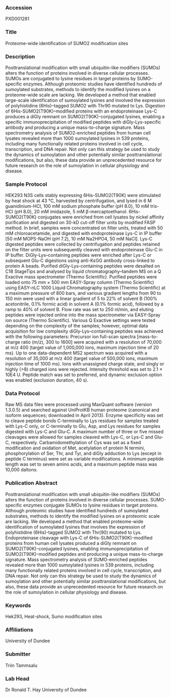 ### Accession
PXD001281

### Title
Proteome-wide identification of SUMO2 modification sites

### Description
Posttranslational modification with small ubiquitin-like modifiers (SUMOs) alters the function of proteins involved in diverse cellular processes. SUMOs are conjugated to lysine residues in target proteins by SUMO-specific enzymes. Although proteomic studies have identified hundreds of sumoylated substrates, methods to identify the modified lysines on a proteome-wide scale are lacking. We developed a method that enabled large-scale identification of sumoylated lysines and involved the expression of polyhistidine (6His)–tagged SUMO2 with Thr90 mutated to Lys. Digestion of 6His-SUMO2(T90K)–modified proteins with an endoproteinase Lys-C produces a diGly remnant on SUMO2(T90K)-conjugated lysines, enabling a specific immunoprecipitation of modified peptides with diGly-Lys-specific antibody and producing a unique mass-to-charge signature. Mass spectrometry analysis of SUMO2-enriched peptides from human cell lysates revealed more than 1000 sumoylated lysines in 539 proteins, including many functionally related proteins involved in cell cycle, transcription, and DNA repair. Not only can this strategy be used to study the dynamics of sumoylation and other potentially similar posttranslational modifications, but also, these data provide an unprecedented resource for future research on the role of sumoylation in cellular physiology and disease.

### Sample Protocol
HEK293 N3S cells stably expressing 6His-SUMO2(T90K) were stimulated by heat shock at 43 °C, harvested by centrifugation, and lysed in 6 M guanidinium-HCl, 100 mM sodium phosphate buffer (pH 8.0), 10 mM tris-HCl (pH 8.0), 20 mM imidazole, 5 mM β-mercaptoethanol. 6His-SUMO2(T90K) conjugates were enriched from cell lysates by nickel affinity purification and digested on 30-kD cut-off filter units by modified FASP method. In brief, samples were concentrated on filter units, treated with 50 mM chloroacetamide, and digested with endoproteinase Lys-C in IP buffer [50 mM MOPS-NaOH (pH 7.2), 10 mM Na2HPO4, 50 mM NaCl]. Lys-C digested peptides were collected by centrifugation and peptides retained on the filter units were subsequently cleaved with endoproteinase Glu-C in IP buffer. DiGly-Lys–containing peptides were enriched after Lys-C or subsequent Glu-C digestions using anti-KεGG antibody cross-linked to protein A beads. Purified diGly-Lys-containing peptides were desalted on C18 StageTips and analysed by liquid chromatography–tandem MS on a Q Exactive mass spectrometer (Thermo Scientific). Purified peptides were loaded onto 75 mm × 500 mm EASY-Spray column (Thermo Scientific) using EASY-nLC 1000 Liquid Chromatography system (Thermo Scientific) at a maximum pressure of 800 bars, and various gradient lengths from 90 to 150 min were used with a linear gradient of 5 to 22% of solvent B (100% acetonitrile, 0.1% formic acid) in solvent A (0.1% formic acid), followed by a ramp to 40% of solvent B. Flow rate was set to 250 nl/min, and eluting peptides were injected online into the mass spectrometer via EASY-Spray ion source (Thermo Scientific). Various Q Exactive settings were tested depending on the complexity of the samples; however, optimal data acquisition for low complexity diGly-Lys–containing peptides was achieved with the following parameters: Precursor ion full-scan spectra [mass-to-charge ratio (m/z), 300 to 1600] were acquired with a resolution of 70,000 at m/z 400 (target value of 1,000,000 ions, maximum injection time of 20 ms). Up to one data-dependent MS2 spectrum was acquired with a resolution of 35,000 at m/z 400 (target value of 500,000 ions, maximum injection time of 1000 ms). Ions with unassigned charge state, and singly or highly (>8) charged ions were rejected. Intensity threshold was set to 2.1 × 10E4 U. Peptide match was set to preferred, and dynamic exclusion option was enabled (exclusion duration, 40 s).

### Data Protocol
Raw MS data files were processed using MaxQuant software (version 1.3.0.5) and searched against UniProtKB human proteome (canonical and isoform sequences; downloaded in April 2013). Enzyme specificity was set to cleave peptide bonds C-terminally to Lys residues for samples treated with Lys-C only, or C-terminally to Glu, Asp, and Lys residues for samples digested with Lys-C and Glu-C. A maximum number of three or five missed cleavages were allowed for samples cleaved with Lys-C, or Lys-C and Glu-C, respectively. Carbamidomethylation of Cys was set as a fixed modification and oxidation of Met, acetylation of protein N termini, phosphorylation of Ser, Thr, and Tyr, and diGly adduction to Lys (except in peptide C terminus) were set as variable modifications. A minimum peptide length was set to seven amino acids, and a maximum peptide mass was 10,000 daltons.

### Publication Abstract
Posttranslational modification with small ubiquitin-like modifiers (SUMOs) alters the function of proteins involved in diverse cellular processes. SUMO-specific enzymes conjugate SUMOs to lysine residues in target proteins. Although proteomic studies have identified hundreds of sumoylated substrates, methods to identify the modified lysines on a proteomic scale are lacking. We developed a method that enabled proteome-wide identification of sumoylated lysines that involves the expression of polyhistidine (6His)-tagged SUMO2 with Thr(90) mutated to Lys. Endoproteinase cleavage with Lys-C of 6His-SUMO2(T90K)-modified proteins from human cell lysates produced a diGly remnant on SUMO2(T90K)-conjugated lysines, enabling immunoprecipitation of SUMO2(T90K)-modified peptides and producing a unique mass-to-charge signature. Mass spectrometry analysis of SUMO-enriched peptides revealed more than 1000 sumoylated lysines in 539 proteins, including many functionally related proteins involved in cell cycle, transcription, and DNA repair. Not only can this strategy be used to study the dynamics of sumoylation and other potentially similar posttranslational modifications, but also, these data provide an unprecedented resource for future research on the role of sumoylation in cellular physiology and disease.

### Keywords
Hek293, Heat-shock, Sumo modification sites

### Affiliations
University of Dundee

### Submitter
Triin Tammsalu

### Lab Head
Dr Ronald T. Hay
University of Dundee


